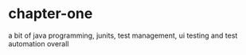 # chapter-one
a bit of java programming, junits, test management, ui testing and test automation overall 
